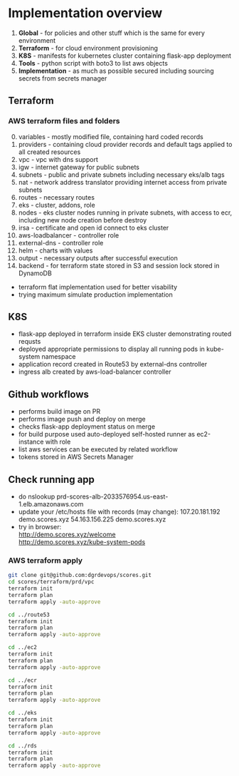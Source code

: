 # Implementation overview

1. **Global** - for policies and other stuff which is the same for every environment
2. **Terraform** - for cloud environment provisioning
3. **K8S** - manifests for kubernetes cluster containing flask-app deployment
4. **Tools** - python script with boto3 to list aws objects
5. **Implementation** -  as much as possible secured including sourcing secrets from secrets manager

## Terraform

### AWS terraform files and folders

0. variables - mostly modified file, containing hard coded records
1. providers - containing cloud provider records and default tags applied to all created resources
2. vpc - vpc with dns support
3. igw - internet gateway for public subnets
4. subnets - public and private subnets including necessary eks/alb tags
5. nat - network address translator providing internet access from private subnets
6. routes - necessary routes
7. eks - cluster, addons, role
8. nodes - eks cluster nodes running in private subnets, with access to ecr, including new node creation before destroy
9. irsa - certificate and open id connect to eks cluster
10. aws-loadbalancer - controller role
11. external-dns - controller role
12. helm - charts with values
13. output - necessary outputs after successful execution
14. backend - for terraform state stored in S3 and session lock stored in DynamoDB

* terraform flat implementation used for better visability
* trying maximum simulate production implementation

## K8S

- flask-app deployed in terraform inside EKS cluster demonstrating routed requsts
- deployed appropriate permissions to display all running pods in kube-system namespace
- application record created in Route53 by external-dns controller
- ingress alb created by aws-load-balancer controller


## Github workflows

- performs build image on PR
- performs image push and deploy on merge
- checks flask-app deployment status on merge
- for build purpose used auto-deployed self-hosted runner as ec2-instance with role
- list aws services can be executed by related workflow
- tokens stored in AWS Secrets Manager

## Check running app

- do nslookup prd-scores-alb-2033576954.us-east-1.elb.amazonaws.com
- update your /etc/hosts file with records (may change):
    107.20.181.192 demo.scores.xyz
    54.163.156.225 demo.scores.xyz
- try in browser:
   <br> http://demo.scores.xyz/welcome <br>
    http://demo.scores.xyz/kube-system-pods

### AWS terraform apply

```sh
git clone git@github.com:dgrdevops/scores.git
cd scores/terraform/prd/vpc
terraform init
terraform plan
terraform apply -auto-approve

cd ../route53
terraform init
terraform plan
terraform apply -auto-approve

cd ../ec2
terraform init
terraform plan
terraform apply -auto-approve

cd ../ecr
terraform init
terraform plan
terraform apply -auto-approve

cd ../eks
terraform init
terraform plan
terraform apply -auto-approve

cd ../rds
terraform init
terraform plan
terraform apply -auto-approve
```